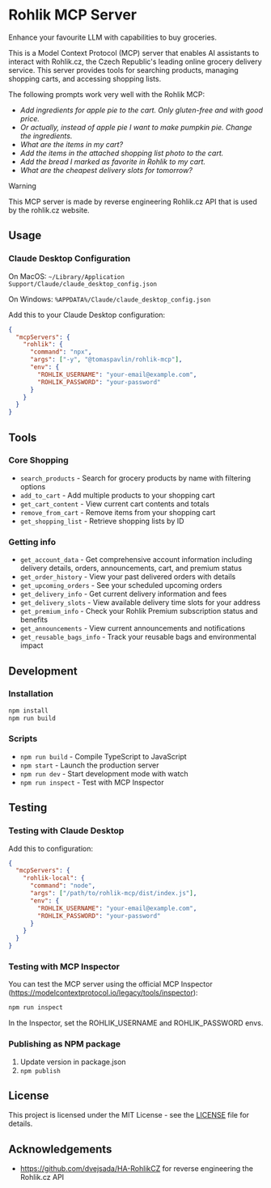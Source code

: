 # Rohlik MCP Server

Enhance your favourite LLM with capabilities to buy groceries.

This is a Model Context Protocol (MCP) server that enables AI assistants to interact with Rohlik.cz, the Czech Republic's leading online grocery delivery service. This server provides tools for searching products, managing shopping carts, and accessing shopping lists.

The following prompts work very well with the Rohlik MCP:
- *Add ingredients for apple pie to the cart. Only gluten-free and with good price.*
- *Or actually, instead of apple pie I want to make pumpkin pie. Change the ingredients.*
- *What are the items in my cart?*
- *Add the items in the attached shopping list photo to the cart.*
- *Add the bread I marked as favorite in Rohlik to my cart.*
- *What are the cheapest delivery slots for tomorrow?*

> [!WARNING]
> This MCP server is made by reverse engineering Rohlik.cz API that is used by the rohlik.cz website.

## Usage

### Claude Desktop Configuration

On MacOS: `~/Library/Application Support/Claude/claude_desktop_config.json`

On Windows: `%APPDATA%/Claude/claude_desktop_config.json`

Add this to your Claude Desktop configuration:

```json
{
  "mcpServers": {
    "rohlik": {
      "command": "npx",
      "args": ["-y", "@tomaspavlin/rohlik-mcp"],
      "env": {
        "ROHLIK_USERNAME": "your-email@example.com",
        "ROHLIK_PASSWORD": "your-password"
      }
    }
  }
}
```

## Tools

### Core Shopping
- `search_products` - Search for grocery products by name with filtering options
- `add_to_cart` - Add multiple products to your shopping cart
- `get_cart_content` - View current cart contents and totals
- `remove_from_cart` - Remove items from your shopping cart
- `get_shopping_list` - Retrieve shopping lists by ID

### Getting info
- `get_account_data` - Get comprehensive account information including delivery details, orders, announcements, cart, and premium status
- `get_order_history` - View your past delivered orders with details
- `get_upcoming_orders` - See your scheduled upcoming orders
- `get_delivery_info` - Get current delivery information and fees
- `get_delivery_slots` - View available delivery time slots for your address
- `get_premium_info` - Check your Rohlik Premium subscription status and benefits
- `get_announcements` - View current announcements and notifications
- `get_reusable_bags_info` - Track your reusable bags and environmental impact

## Development

### Installation

```bash
npm install
npm run build
```

### Scripts

- `npm run build` - Compile TypeScript to JavaScript
- `npm start` - Launch the production server
- `npm run dev` - Start development mode with watch
- `npm run inspect` - Test with MCP Inspector

## Testing

### Testing with Claude Desktop

Add this to configuration:

```json
{
  "mcpServers": {
    "rohlik-local": {
      "command": "node",
      "args": ["/path/to/rohlik-mcp/dist/index.js"],
      "env": {
        "ROHLIK_USERNAME": "your-email@example.com",
        "ROHLIK_PASSWORD": "your-password"
      }
    }
  }
}
```

### Testing with MCP Inspector

You can test the MCP server using the official MCP Inspector (https://modelcontextprotocol.io/legacy/tools/inspector):

```bash
npm run inspect
```

In the Inspector, set the ROHLIK_USERNAME and ROHLIK_PASSWORD envs.

### Publishing as NPM package

1. Update version in package.json
2. `npm publish`

## License

This project is licensed under the MIT License - see the [LICENSE](LICENSE) file for details.

## Acknowledgements

- https://github.com/dvejsada/HA-RohlikCZ for reverse engineering the Rohlik.cz API
